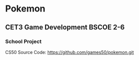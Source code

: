 # Pokemon


## CET3 Game Development BSCOE 2-6


### School Project

CS50 Source Code: https://github.com/games50/pokemon.git

